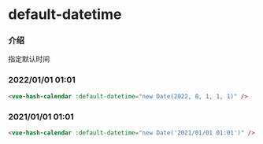 # default-datetime

### 介绍

指定默认时间

### 2022/01/01 01:01

```html
<vue-hash-calendar :default-datetime="new Date(2022, 0, 1, 1, 1)" />
```

### 2021/01/01 01:01

```html
<vue-hash-calendar :default-datetime="new Date('2021/01/01 01:01')" />
```
